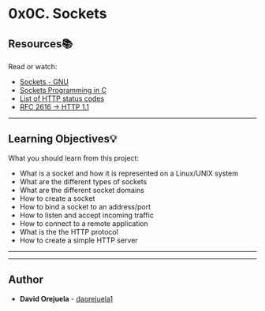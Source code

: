 # 0x0C. Sockets

## Resources:books:
Read or watch:
* [Sockets - GNU](https://intranet.hbtn.io/rltoken/8-GQYB18McIu6nJsG_IPew)
* [Sockets Programming in C](https://intranet.hbtn.io/rltoken/ACPJ5oRoCzUt3IajvwEKBg)
* [List of HTTP status codes](https://intranet.hbtn.io/rltoken/7QEbgeOKOqhgVaXwvHvQyA)
* [RFC 2616 -> HTTP 1.1](https://intranet.hbtn.io/rltoken/P0XuV4t2pEPevLZGLU8Gtg)

---
## Learning Objectives:bulb:
What you should learn from this project:

* What is a socket and how it is represented on a Linux/UNIX system
* What are the different types of sockets
* What are the different socket domains
* How to create a socket
* How to bind a socket to an address/port
* How to listen and accept incoming traffic
* How to connect to a remote application
* What is the the HTTP protocol
* How to create a simple HTTP server

---
---

## Author
* **David Orejuela** - [daorejuela1](https://github.com/daorejuela1)